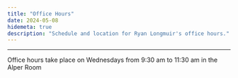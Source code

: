 ```yaml
---
title: "Office Hours"
date: 2024-05-08
hidemeta: true
description: "Schedule and location for Ryan Longmuir's office hours."
---
```


---
Office hours take place on Wednesdays from 9:30 am to 11:30 am in the Alper Room

